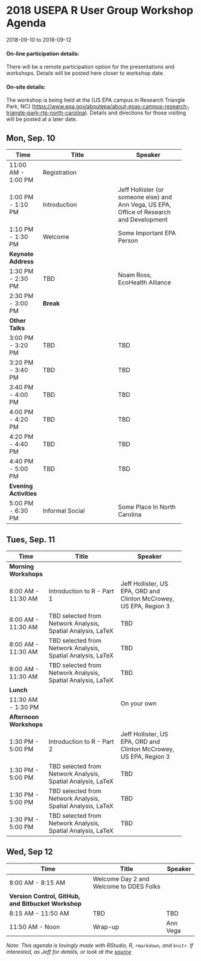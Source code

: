 2018 USEPA R User Group Workshop Agenda
================
2018-09-10 to 2018-09-12

#### On-line participation details:

There will be a remote participation option for the presentations and workshops. Details will be posted here closer to workshop date.

#### On-site details:

The workshop is being held at the \[US EPA campus in Research Triangle Park, NC\] (<https://www.epa.gov/aboutepa/about-epas-campus-research-triangle-park-rtp-north-carolina>). Details and directions for those visiting will be posted at a later date.

Mon, Sep. 10
------------

<table style="width:93%;">
<colgroup>
<col width="11%" />
<col width="43%" />
<col width="38%" />
</colgroup>
<thead>
<tr class="header">
<th>Time</th>
<th>Title</th>
<th>Speaker</th>
</tr>
</thead>
<tbody>
<tr class="odd">
<td>11:00 AM - 1:00 PM</td>
<td>Registration</td>
<td></td>
</tr>
<tr class="even">
<td>1:00 PM - 1:10 PM</td>
<td>Introduction</td>
<td>Jeff Hollister (or someone else) and Ann Vega, US EPA, Office of Research and Development</td>
</tr>
<tr class="odd">
<td>1:10 PM - 1:30 PM</td>
<td>Welcome</td>
<td>Some Important EPA Person</td>
</tr>
<tr class="even">
<td><strong>Keynote Address</strong></td>
<td></td>
<td></td>
</tr>
<tr class="odd">
<td>1:30 PM - 2:30 PM</td>
<td>TBD</td>
<td>Noam Ross, EcoHealth Alliance</td>
</tr>
<tr class="even">
<td>2:30 PM - 3:00 PM</td>
<td><strong>Break</strong></td>
<td></td>
</tr>
<tr class="odd">
<td><strong>Other Talks</strong></td>
<td></td>
<td></td>
</tr>
<tr class="even">
<td>3:00 PM - 3:20 PM</td>
<td>TBD</td>
<td>TBD</td>
</tr>
<tr class="odd">
<td>3:20 PM - 3:40 PM</td>
<td>TBD</td>
<td>TBD</td>
</tr>
<tr class="even">
<td>3:40 PM - 4:00 PM</td>
<td>TBD</td>
<td>TBD</td>
</tr>
<tr class="odd">
<td>4:00 PM - 4:20 PM</td>
<td>TBD</td>
<td>TBD</td>
</tr>
<tr class="even">
<td>4:20 PM - 4:40 PM</td>
<td>TBD</td>
<td>TBD</td>
</tr>
<tr class="odd">
<td>4:40 PM - 5:00 PM</td>
<td>TBD</td>
<td>TBD</td>
</tr>
<tr class="even">
<td><strong>Evening Activities</strong></td>
<td></td>
<td></td>
</tr>
<tr class="odd">
<td>5:00 PM - 6:30 PM</td>
<td>Informal Social</td>
<td>Some Place In North Carolina</td>
</tr>
</tbody>
</table>

Tues, Sep. 11
-------------

<table style="width:93%;">
<colgroup>
<col width="11%" />
<col width="43%" />
<col width="38%" />
</colgroup>
<thead>
<tr class="header">
<th>Time</th>
<th>Title</th>
<th>Speaker</th>
</tr>
</thead>
<tbody>
<tr class="odd">
<td><strong>Morning Workshops</strong></td>
<td></td>
<td></td>
</tr>
<tr class="even">
<td>8:00 AM - 11:30 AM</td>
<td>Introduction to R - Part 1</td>
<td>Jeff Hollister, US EPA, ORD and Clinton McCrowey, US EPA, Region 3</td>
</tr>
<tr class="odd">
<td>8:00 AM - 11:30 AM</td>
<td>TBD selected from Network Analysis, Spatial Analysis, LaTeX</td>
<td>TBD</td>
</tr>
<tr class="even">
<td>8:00 AM - 11:30 AM</td>
<td>TBD selected from Network Analysis, Spatial Analysis, LaTeX</td>
<td>TBD</td>
</tr>
<tr class="odd">
<td>8:00 AM - 11:30 AM</td>
<td>TBD selected from Network Analysis, Spatial Analysis, LaTeX</td>
<td>TBD</td>
</tr>
<tr class="even">
<td><strong>Lunch</strong></td>
<td></td>
<td></td>
</tr>
<tr class="odd">
<td>11:30 AM - 1:30 PM</td>
<td></td>
<td>On your own</td>
</tr>
<tr class="even">
<td><strong>Afternoon Workshops</strong></td>
<td></td>
<td></td>
</tr>
<tr class="odd">
<td>1:30 PM - 5:00 PM</td>
<td>Introduction to R - Part 2</td>
<td>Jeff Hollister, US EPA, ORD and Clinton McCrowey, US EPA, Region 3</td>
</tr>
<tr class="even">
<td>1:30 PM - 5:00 PM</td>
<td>TBD selected from Network Analysis, Spatial Analysis, LaTeX</td>
<td>TBD</td>
</tr>
<tr class="odd">
<td>1:30 PM - 5:00 PM</td>
<td>TBD selected from Network Analysis, Spatial Analysis, LaTeX</td>
<td>TBD</td>
</tr>
<tr class="even">
<td>1:30 PM - 5:00 PM</td>
<td>TBD selected from Network Analysis, Spatial Analysis, LaTeX</td>
<td>TBD</td>
</tr>
</tbody>
</table>

Wed, Sep 12
-----------

| Time                                                | Title                                   | Speaker  |
|-----------------------------------------------------|-----------------------------------------|----------|
| 8:00 AM - 8:15 AM                                   | Welcome Day 2 and Welcome to DDES Folks |          |
| **Version Control, GitHub, and Bitbucket Workshop** |                                         |          |
| 8:15 AM - 11:50 AM                                  | TBD                                     | TBD      |
| 11:50 AM - Noon                                     | Wrap-up                                 | Ann Vega |

*Note: This agenda is lovingly made with RStudio, R, `rmarkdown`, and `knitr`. If interested, as Jeff for details, or look at the [source](index.Rmd)*
